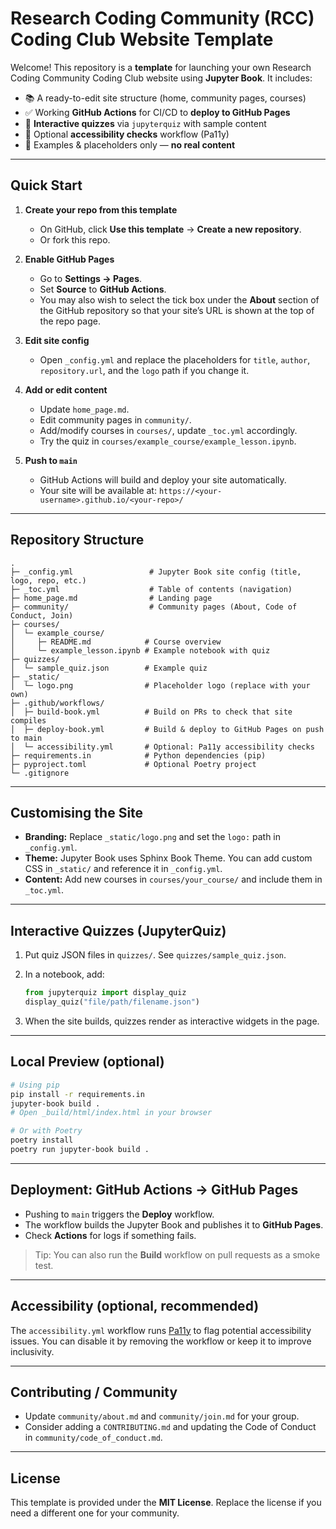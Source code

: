 
# Research Coding Community (RCC) Coding Club Website Template

Welcome! This repository is a **template** for launching your own Research Coding Community Coding Club website using **Jupyter Book**. It includes:

- 📚 A ready-to-edit site structure (home, community pages, courses)
- ✅ Working **GitHub Actions** for CI/CD to **deploy to GitHub Pages**
- 🧩 **Interactive quizzes** via `jupyterquiz` with sample content
- 🧪 Optional **accessibility checks** workflow (Pa11y)
- 🧰 Examples & placeholders only — **no real content**

---

## Quick Start

1. **Create your repo from this template**  
   - On GitHub, click **Use this template** → **Create a new repository**.  
   - Or fork this repo.

2. **Enable GitHub Pages**  
   - Go to **Settings → Pages**.  
   - Set **Source** to **GitHub Actions**.
   - You may also wish to select the tick box under the **About** section of the GitHub repository so that your site’s URL is shown at the top of the repo page.

3. **Edit site config**  
   - Open `_config.yml` and replace the placeholders for `title`, `author`, `repository.url`, and the `logo` path if you change it.

4. **Add or edit content**  
   - Update `home_page.md`.  
   - Edit community pages in `community/`.  
   - Add/modify courses in `courses/`, update `_toc.yml` accordingly.  
   - Try the quiz in `courses/example_course/example_lesson.ipynb`.

5. **Push to `main`**  
   - GitHub Actions will build and deploy your site automatically.  
   - Your site will be available at: `https://<your-username>.github.io/<your-repo>/`

---

## Repository Structure

```
.
├─ _config.yml                 # Jupyter Book site config (title, logo, repo, etc.)
├─ _toc.yml                    # Table of contents (navigation)
├─ home_page.md                # Landing page
├─ community/                  # Community pages (About, Code of Conduct, Join)
├─ courses/
│  └─ example_course/
│     ├─ README.md            # Course overview
│     └─ example_lesson.ipynb # Example notebook with quiz
├─ quizzes/
│  └─ sample_quiz.json        # Example quiz
├─ _static/
│  └─ logo.png                # Placeholder logo (replace with your own)
├─ .github/workflows/
│  ├─ build-book.yml          # Build on PRs to check that site compiles
│  ├─ deploy-book.yml         # Build & deploy to GitHub Pages on push to main
│  └─ accessibility.yml       # Optional: Pa11y accessibility checks
├─ requirements.in            # Python dependencies (pip)
├─ pyproject.toml             # Optional Poetry project
└─ .gitignore
```

---

## Customising the Site

- **Branding:** Replace `_static/logo.png` and set the `logo:` path in `_config.yml`.
- **Theme:** Jupyter Book uses Sphinx Book Theme. You can add custom CSS in `_static/` and reference it in `_config.yml`.
- **Content:** Add new courses in `courses/your_course/` and include them in `_toc.yml`.

---

## Interactive Quizzes (JupyterQuiz)

1. Put quiz JSON files in `quizzes/`. See `quizzes/sample_quiz.json`.
2. In a notebook, add:

   ```python
   from jupyterquiz import display_quiz
   display_quiz("file/path/filename.json")
   ```

3. When the site builds, quizzes render as interactive widgets in the page.

---

## Local Preview (optional)

```bash
# Using pip
pip install -r requirements.in
jupyter-book build .
# Open _build/html/index.html in your browser

# Or with Poetry
poetry install
poetry run jupyter-book build .
```

---

## Deployment: GitHub Actions → GitHub Pages

- Pushing to `main` triggers the **Deploy** workflow.  
- The workflow builds the Jupyter Book and publishes it to **GitHub Pages**.  
- Check **Actions** for logs if something fails.

> Tip: You can also run the **Build** workflow on pull requests as a smoke test.

---

## Accessibility (optional, recommended)

The `accessibility.yml` workflow runs [Pa11y](https://pa11y.org/) to flag potential accessibility issues. You can disable it by removing the workflow or keep it to improve inclusivity.

---

## Contributing / Community

- Update `community/about.md` and `community/join.md` for your group.
- Consider adding a `CONTRIBUTING.md` and updating the Code of Conduct in `community/code_of_conduct.md`.

---

## License

This template is provided under the **MIT License**. Replace the license if you need a different one for your community.
